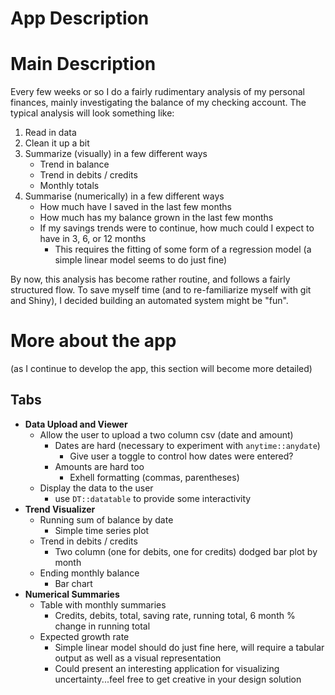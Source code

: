 # App Description

# Main Description

Every few weeks or so I do a fairly rudimentary analysis of my personal finances, mainly investigating the balance of my checking account. The typical analysis will look something like:

  1. Read in data
  1. Clean it up a bit
  1. Summarize (visually) in a few different ways
      - Trend in balance
      - Trend in debits / credits
      - Monthly totals
  1. Summarise (numerically) in a few different ways
      - How much have I saved in the last few months
      - How much has my balance grown in the last few months
      - If my savings trends were to continue, how much could I expect to have in 3, 6, or 12 months
        - This requires the fitting of some form of a regression model (a simple linear model seems to do just fine)
      
By now, this analysis has become rather routine, and follows a fairly structured flow. To save myself time (and to re-familiarize myself with git and Shiny), I decided building an automated system might be "fun". 

# More about the app

(as I continue to develop the app, this section will become more detailed)

## Tabs

  - __Data Upload and Viewer__
    - Allow the user to upload a two column csv (date and amount)
      - Dates are hard (necessary to experiment with `anytime::anydate`)
        - Give user a toggle to control how dates were entered?
      - Amounts are hard too
        - Exhell formatting (commas, parentheses)
    - Display the data to the user
      - use `DT::datatable` to provide some interactivity
  - __Trend Visualizer__
    - Running sum of balance by date
      - Simple time series plot
    - Trend in debits / credits
      - Two column (one for debits, one for credits) dodged bar plot by month
    - Ending monthly balance
      - Bar chart
  - __Numerical Summaries__
    - Table with monthly summaries
      - Credits, debits, total, saving rate, running total, 6 month % change in running total
    - Expected growth rate
      - Simple linear model should do just fine here, will require a tabular output as well as a visual representation
      - Could present an interesting application for visualizing uncertainty...feel free to get creative in your design solution 
      